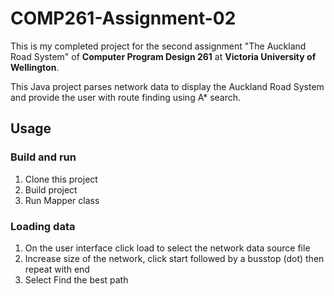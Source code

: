 # COMP261-Assignment-02

This is my completed project for the second assignment "The Auckland Road System" of **Computer Program Design 261** at **Victoria University of Wellington**.

This Java project parses network data to display the Auckland Road System and provide the user with route finding using A* search.

## Usage

### Build and run
1. Clone this project
2. Build project
3. Run Mapper class

### Loading data
1. On the user interface click load to select the network data source file
2. Increase size of the network, click start followed by a busstop (dot) then repeat with end
3. Select Find the best path